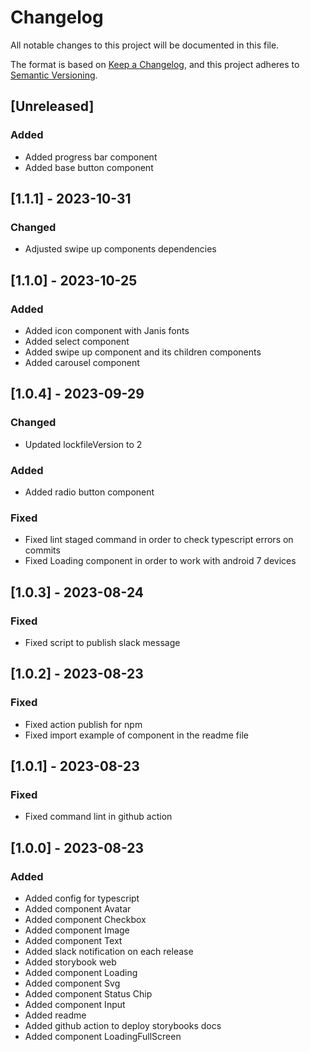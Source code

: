 # Changelog

All notable changes to this project will be documented in this file.

The format is based on [Keep a Changelog](https://keepachangelog.com/en/1.0.0/),
and this project adheres to [Semantic Versioning](https://semver.org/spec/v2.0.0.html).

## [Unreleased]

### Added

- Added progress bar component
- Added base button component

## [1.1.1] - 2023-10-31

### Changed

- Adjusted swipe up components dependencies

## [1.1.0] - 2023-10-25

### Added

- Added icon component with Janis fonts
- Added select component
- Added swipe up component and its children components
- Added carousel component

## [1.0.4] - 2023-09-29

### Changed

- Updated lockfileVersion to 2

### Added

- Added radio button component

### Fixed

- Fixed lint staged command in order to check typescript errors on commits
- Fixed Loading component in order to work with android 7 devices

## [1.0.3] - 2023-08-24

### Fixed

- Fixed script to publish slack message

## [1.0.2] - 2023-08-23

### Fixed

- Fixed action publish for npm
- Fixed import example of component in the readme file

## [1.0.1] - 2023-08-23

### Fixed

- Fixed command lint in github action

## [1.0.0] - 2023-08-23

### Added

- Added config for typescript
- Added component Avatar
- Added component Checkbox
- Added component Image
- Added component Text
- Added slack notification on each release
- Added storybook web
- Added component Loading
- Added component Svg
- Added component Status Chip
- Added component Input
- Added readme
- Added github action to deploy storybooks docs
- Added component LoadingFullScreen

